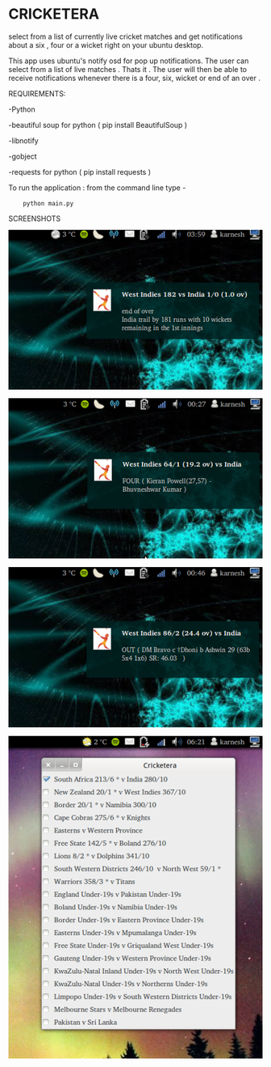 CRICKETERA
==========

select from a list of currently live cricket matches and get notifications about a six , four or a wicket right on your ubuntu desktop.

This app uses ubuntu's notify osd for pop up  notifications.
The user can select from a list of live matches . Thats it . The user will then be able to receive notifications whenever there is a four, six, wicket or end of an over .

REQUIREMENTS:

-Python

-beautiful soup for python ( pip install BeautifulSoup )

-libnotify 

-gobject

-requests for python ( pip install requests )

To run the application :
from the command line type - 

		python main.py
		
SCREENSHOTS

![screenshot 1](/screenshots/sc1.png)

![screenshot 2](/screenshots/sc2.png)

![screenshot 3](/screenshots/sc3.png)

![screenshot 3](/screenshots/sc4.png)
